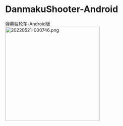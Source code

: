# DanmakuShooter-Android
弹幕独轮车-Android版  
<img src="https://cdn.jsdelivr.net/gh/AceDroidX/DanmakuShooter-Android/docs/20220521-000746.png" alt="20220521-000746.png" width="300">